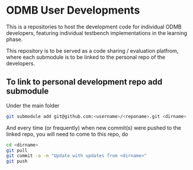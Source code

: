 # ODMB User Developments

This is a repositories to host the development code for individual ODMB developers,
featuring individual testbench implementations in the learning phase.

This repository is to be served as a code sharing / evaluation platfrom, where each
submodule is to be linked to the personal repo of the developers.

## To link to personal development repo add submodule

Under the main folder
```bash
git submodule add git@github.com:<username>/<reponame>.git <dirname>
```

And every time (or frequently) when new commit(s) were pushed to the linked repo,
you will need to come to this repo, do

```bash
cd <dirname>
git pull
git commit -a -m "Update with updates from <dirname>" 
git push
```

